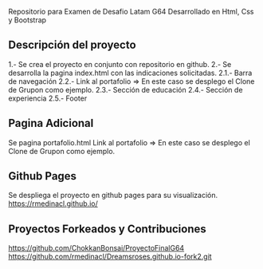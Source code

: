 Repositorio para Examen de Desafio Latam G64
Desarrollado en Html, Css y Bootstrap

## Descripción del proyecto

1.- Se crea el proyecto en conjunto con repositorio en github.
2.- Se desarrolla la pagina index.html con las indicaciones solicitadas.
2.1.- Barra de navegación
2.2.- Link al portafolio => En este caso se desplego el Clone de Grupon como ejemplo.
2.3.- Sección de educación
2.4.- Sección de experiencia
2.5.- Footer

## Pagina Adicional

Se pagina portafolio.html Link al portafolio => En este caso se desplego el Clone de Grupon como ejemplo.

## Github Pages

Se despliega el proyecto en github pages para su visualización.
https://rmedinacl.github.io/

## Proyectos Forkeados y Contribuciones

https://github.com/ChokkanBonsai/ProyectoFinalG64
https://github.com/rmedinacl/Dreamsroses.github.io-fork2.git
